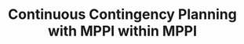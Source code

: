 ---
title: "Continuous Contingency Planning with MPPI within MPPI"
authors: "Leonard Jung, Alexander Estornell, Michael Everett"
venue: "l4dc"
year: "2025"
status: "accepted"
arxiv: "https://arxiv.org/abs/2412.09777"
official_link: ""
doi: ""
volume: ""
number: ""
pages: ""
publisher: ""
month: "12"
address: ""
type: "conference"
school: ""
awards: ""
notes: ""
include_on_website: true
image: "jung25_mppi.png"
links_to_code: "https://github.com/neu-autonomy/Contingency-MPPI"
links_to_video: ""
collection: publications
permalink: /publication/2025-12-Jung25_L4DC.html
---